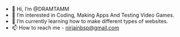 - 👋 Hi, I’m @DRAMTAMM
- 👀 I’m interested in Coding, Making Apps And Testing Video Games.
- 🌱 I’m currently learning how to make different types of websites.
- 📫 How to reach me - nirjainbsp@gmail.com


